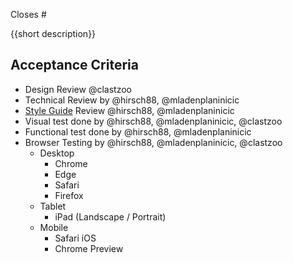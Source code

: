 Closes #

{{short description}}

## Acceptance Criteria

- Design Review @clastzoo
- Technical Review by @hirsch88, @mladenplaninicic
- [Style Guide](https://stenciljs.com/docs/style-guide) Review @hirsch88, @mladenplaninicic
- Visual test done by @hirsch88, @mladenplaninicic, @clastzoo
- Functional test done by @hirsch88, @mladenplaninicic
- Browser Testing by @hirsch88, @mladenplaninicic, @clastzoo
    - Desktop
        - Chrome
        - Edge
        - Safari
        - Firefox
    - Tablet
        - iPad (Landscape / Portrait)
    - Mobile
        - Safari iOS
        - Chrome Preview
